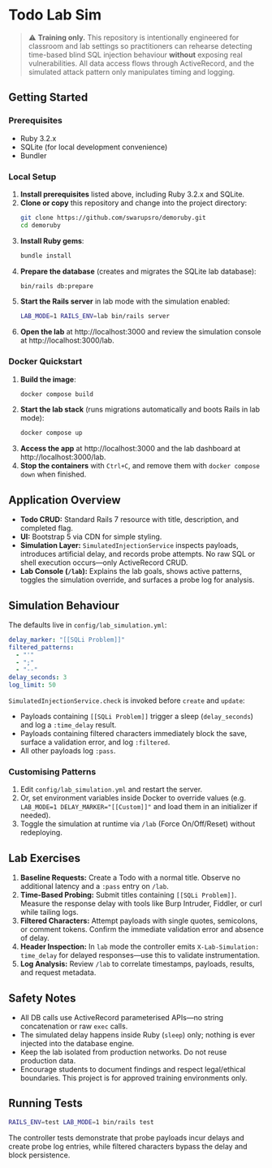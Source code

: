 # Todo Lab Sim

> ⚠️ **Training only.** This repository is intentionally engineered for classroom and lab settings so practitioners can rehearse detecting time-based blind SQL injection behaviour **without** exposing real vulnerabilities. All data access flows through ActiveRecord, and the simulated attack pattern only manipulates timing and logging.

## Getting Started

### Prerequisites

- Ruby 3.2.x
- SQLite (for local development convenience)
- Bundler

### Local Setup

1. **Install prerequisites** listed above, including Ruby 3.2.x and SQLite.
2. **Clone or copy** this repository and change into the project directory:
   ```bash
   git clone https://github.com/swarupsro/demoruby.git
   cd demoruby
   ```
3. **Install Ruby gems**:
   ```bash
   bundle install
   ```
4. **Prepare the database** (creates and migrates the SQLite lab database):
   ```bash
   bin/rails db:prepare
   ```
5. **Start the Rails server** in lab mode with the simulation enabled:
   ```bash
   LAB_MODE=1 RAILS_ENV=lab bin/rails server
   ```
6. **Open the lab** at http://localhost:3000 and review the simulation console at http://localhost:3000/lab.

### Docker Quickstart

1. **Build the image**:
   ```bash
   docker compose build
   ```
2. **Start the lab stack** (runs migrations automatically and boots Rails in lab mode):
   ```bash
   docker compose up
   ```
3. **Access the app** at http://localhost:3000 and the lab dashboard at http://localhost:3000/lab.
4. **Stop the containers** with `Ctrl+C`, and remove them with `docker compose down` when finished.

## Application Overview

- **Todo CRUD:** Standard Rails 7 resource with title, description, and completed flag.
- **UI:** Bootstrap 5 via CDN for simple styling.
- **Simulation Layer:** `SimulatedInjectionService` inspects payloads, introduces artificial delay, and records probe attempts. No raw SQL or shell execution occurs—only ActiveRecord CRUD.
- **Lab Console (`/lab`):** Explains the lab goals, shows active patterns, toggles the simulation override, and surfaces a probe log for analysis.

## Simulation Behaviour

The defaults live in `config/lab_simulation.yml`:

```yaml
delay_marker: "[[SQLi Problem]]"
filtered_patterns:
  - "'"
  - ";"
  - "--"
delay_seconds: 3
log_limit: 50
```

`SimulatedInjectionService.check` is invoked before `create` and `update`:

- Payloads containing `[[SQLi Problem]]` trigger a sleep (`delay_seconds`) and log a `:time_delay` result.
- Payloads containing filtered characters immediately block the save, surface a validation error, and log `:filtered`.
- All other payloads log `:pass`.

### Customising Patterns

1. Edit `config/lab_simulation.yml` and restart the server.
2. Or, set environment variables inside Docker to override values (e.g. `LAB_MODE=1 DELAY_MARKER="[[Custom]]"` and load them in an initializer if needed).
3. Toggle the simulation at runtime via `/lab` (Force On/Off/Reset) without redeploying.

## Lab Exercises

1. **Baseline Requests:** Create a Todo with a normal title. Observe no additional latency and a `:pass` entry on `/lab`.
2. **Time-Based Probing:** Submit titles containing `[[SQLi Problem]]`. Measure the response delay with tools like Burp Intruder, Fiddler, or curl while tailing logs.
3. **Filtered Characters:** Attempt payloads with single quotes, semicolons, or comment tokens. Confirm the immediate validation error and absence of delay.
4. **Header Inspection:** In `lab` mode the controller emits `X-Lab-Simulation: time_delay` for delayed responses—use this to validate instrumentation.
5. **Log Analysis:** Review `/lab` to correlate timestamps, payloads, results, and request metadata.

## Safety Notes

- All DB calls use ActiveRecord parameterised APIs—no string concatenation or raw `exec` calls.
- The simulated delay happens inside Ruby (`sleep`) only; nothing is ever injected into the database engine.
- Keep the lab isolated from production networks. Do not reuse production data.
- Encourage students to document findings and respect legal/ethical boundaries. This project is for approved training environments only.

## Running Tests

```bash
RAILS_ENV=test LAB_MODE=1 bin/rails test
```

The controller tests demonstrate that probe payloads incur delays and create probe log entries, while filtered characters bypass the delay and block persistence.
